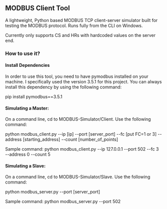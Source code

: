 ## MODBUS Client Tool

A lightweight, Python based MODBUS TCP client-server simulator built for testing the MODBUS protocol. Runs fully from the CLI on Windows.

Currently only supports CS and HRs with hardcoded values on the server end. 

### How to use it?

#### Install Dependencies
In order to use this tool, you need to have pymodbus installed on your machine. I specifically used the version 3.5.1 for this project.
You can always install this dependency by using the following command:

pip install pymodbus==3.5.1

#### Simulating a Master:
On a command line, cd to MODBUS-Simulator/Client. Use the following command:

python modbus_client.py --ip [ip] --port [server_port] --fc [put FC=1 or 3] --address [starting_address] --count [number_of_points]

Sample command: 
python modbus_client.py --ip 127.0.0.1 --port 502 --fc 3 --address 0 --count 5

#### Simulating a Slave:
On a command line, cd to MODBUS-Simulator/Slave. Use the following command:

python modbus_server.py --port [server_port]

Sample command:
python modbus_server.py --port 502
